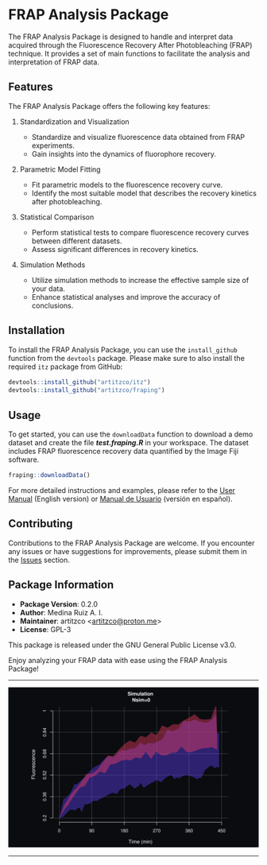 # FRAP Analysis Package

The FRAP Analysis Package is designed to handle and interpret data acquired through the Fluorescence Recovery After Photobleaching (FRAP) technique. It provides a set of main functions to facilitate the analysis and interpretation of FRAP data.

## Features

The FRAP Analysis Package offers the following key features:

1. Standardization and Visualization
   - Standardize and visualize fluorescence data obtained from FRAP experiments.
   - Gain insights into the dynamics of fluorophore recovery.
   
2. Parametric Model Fitting
   - Fit parametric models to the fluorescence recovery curve.
   - Identify the most suitable model that describes the recovery kinetics after photobleaching.
   
3. Statistical Comparison
   - Perform statistical tests to compare fluorescence recovery curves between different datasets.
   - Assess significant differences in recovery kinetics.
   
4. Simulation Methods
   - Utilize simulation methods to increase the effective sample size of your data.
   - Enhance statistical analyses and improve the accuracy of conclusions.

## Installation

To install the FRAP Analysis Package, you can use the `install_github` function from the `devtools` package. Please make sure to also install the required `itz` package from GitHub:

```R
devtools::install_github("artitzco/itz")
devtools::install_github("artitzco/fraping")
```

## Usage

To get started, you can use the `downloadData` function to download a demo dataset and create the file ***test.fraping.R*** in your workspace. The dataset includes FRAP fluorescence recovery data quantified by the Image Fiji software.

```R
fraping::downloadData()
```

For more detailed instructions and examples, please refer to the [User Manual](https://artitzco.github.io/projects/fraping/frapingmanual-en.html) (English version) or [Manual de Usuario](https://artitzco.github.io/projects/fraping/frapingmanual-es.html) (versión en español).

## Contributing

Contributions to the FRAP Analysis Package are welcome. If you encounter any issues or have suggestions for improvements, please submit them in the [Issues](https://github.com/artitzco/fraping/issues) section.

## Package Information

- **Package Version**: 0.2.0
- **Author**: Medina Ruiz A. I.
- **Maintainer**: artitzco <[artitzco@proton.me](https://artitzco.github.io/util/contact.html)>
- **License**: GPL-3

This package is released under the GNU General Public License v3.0.

Enjoy analyzing your FRAP data with ease using the FRAP Analysis Package!

----------------

![](sim.gif)

----------------
